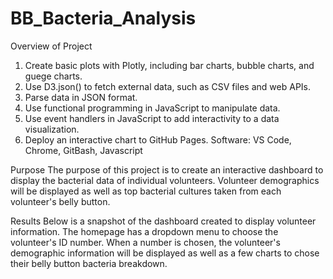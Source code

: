 # BB_Bacteria_Analysis
Overview of Project
1.	Create basic plots with Plotly, including bar charts, bubble charts, and guege charts.
2.	Use D3.json() to fetch external data, such as CSV files and web APIs.
3.	Parse data in JSON format.
4.	Use functional programming in JavaScript to manipulate data.
5.	Use event handlers in JavaScript to add interactivity to a data visualization.
8.	Deploy an interactive chart to GitHub Pages.
Software: VS Code, Chrome, GitBash, Javascript

Purpose
The purpose of this project is to create an interactive dashboard to display the bacterial data of individual volunteers. Volunteer demographics will be displayed as well as top bacterial cultures taken from each volunteer's belly button.

Results
Below is a snapshot of the dashboard created to display volunteer information. The homepage has a dropdown menu to choose the volunteer's ID number. When a number is chosen, the volunteer's demographic information will be displayed as well as a few charts to chose their belly button bacteria breakdown. 
